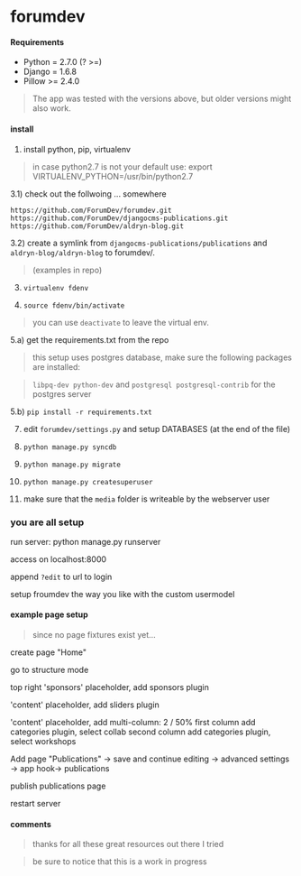# forumdev


#### Requirements


* Python = 2.7.0 (? >=)
* Django = 1.6.8 
* Pillow >= 2.4.0

> The app was tested with the versions above, but older versions might also work.

#### install


1) install python, pip, virtualenv
 
> in case python2.7 is not your default use:
> export VIRTUALENV_PYTHON=/usr/bin/python2.7

3.1) check out the follwoing ... somewhere
```
https://github.com/ForumDev/forumdev.git
https://github.com/ForumDev/djangocms-publications.git
https://github.com/ForumDev/aldryn-blog.git
```
3.2) create a symlink from `djangocms-publications/publications` and `aldryn-blog/aldryn-blog` to forumdev/. 
> (examples in repo)

3) `virtualenv fdenv`
 
4) `source fdenv/bin/activate`

> you can use `deactivate` to leave the virtual env.

5.a) get the requirements.txt from the repo

> this setup uses postgres database, make sure the following packages are installed: 

> `libpq-dev python-dev` and `postgresql postgresql-contrib` for the postgres server

5.b) `pip install -r requirements.txt`

7) edit `forumdev/settings.py` and setup  DATABASES (at the end of the file)

8) `python manage.py syncdb`

9) `python manage.py migrate`

10) `python manage.py createsuperuser`

11) make sure that the `media` folder is writeable by the webserver user


### you are all setup 

run server:
python manage.py runserver

access on localhost:8000

append `?edit` to url to login

setup froumdev the way you like with the custom usermodel

#### example page setup

> since no page fixtures exist yet...

create page "Home"

go to structure mode

top right 'sponsors' placeholder, add sponsors plugin

'content' placeholder, add sliders plugin

'content' placeholder, add multi-column: 2 / 50%
first column add categories plugin, select collab
second column add categories plugin, select workshops

Add page "Publications" -> save and continue editing -> advanced settings -> app hook-> publications

publish publications page

restart server


#### comments

>thanks for all these great resources out there I tried

>be sure to notice that this is a work in progress

